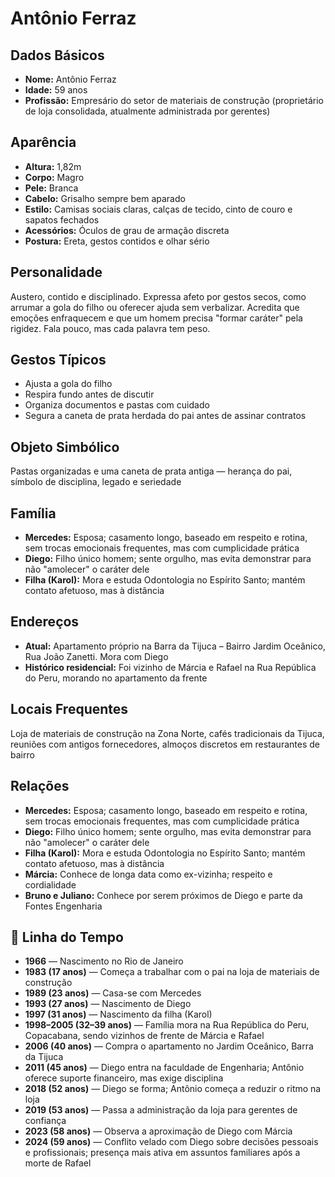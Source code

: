 # Antônio Ferraz

## Dados Básicos
- **Nome:** Antônio Ferraz
- **Idade:** 59 anos
- **Profissão:** Empresário do setor de materiais de construção (proprietário de loja consolidada, atualmente administrada por gerentes)

## Aparência
- **Altura:** 1,82m
- **Corpo:** Magro
- **Pele:** Branca
- **Cabelo:** Grisalho sempre bem aparado
- **Estilo:** Camisas sociais claras, calças de tecido, cinto de couro e sapatos fechados
- **Acessórios:** Óculos de grau de armação discreta
- **Postura:** Ereta, gestos contidos e olhar sério

## Personalidade
Austero, contido e disciplinado. Expressa afeto por gestos secos, como arrumar a gola do filho ou oferecer ajuda sem verbalizar. Acredita que emoções enfraquecem e que um homem precisa "formar caráter" pela rigidez. Fala pouco, mas cada palavra tem peso.

## Gestos Típicos
- Ajusta a gola do filho
- Respira fundo antes de discutir
- Organiza documentos e pastas com cuidado
- Segura a caneta de prata herdada do pai antes de assinar contratos

## Objeto Simbólico
Pastas organizadas e uma caneta de prata antiga — herança do pai, símbolo de disciplina, legado e seriedade

## Família
- **Mercedes:** Esposa; casamento longo, baseado em respeito e rotina, sem trocas emocionais frequentes, mas com cumplicidade prática
- **Diego:** Filho único homem; sente orgulho, mas evita demonstrar para não "amolecer" o caráter dele
- **Filha (Karol):** Mora e estuda Odontologia no Espírito Santo; mantém contato afetuoso, mas à distância

## Endereços
- **Atual:** Apartamento próprio na Barra da Tijuca – Bairro Jardim Oceânico, Rua João Zanetti. Mora com Diego
- **Histórico residencial:** Foi vizinho de Márcia e Rafael na Rua República do Peru, morando no apartamento da frente

## Locais Frequentes
Loja de materiais de construção na Zona Norte, cafés tradicionais da Tijuca, reuniões com antigos fornecedores, almoços discretos em restaurantes de bairro

## Relações
- **Mercedes:** Esposa; casamento longo, baseado em respeito e rotina, sem trocas emocionais frequentes, mas com cumplicidade prática
- **Diego:** Filho único homem; sente orgulho, mas evita demonstrar para não "amolecer" o caráter dele
- **Filha (Karol):** Mora e estuda Odontologia no Espírito Santo; mantém contato afetuoso, mas à distância
- **Márcia:** Conhece de longa data como ex-vizinha; respeito e cordialidade
- **Bruno e Juliano:** Conhece por serem próximos de Diego e parte da Fontes Engenharia

## 📅 Linha do Tempo
- **1966** — Nascimento no Rio de Janeiro
- **1983 (17 anos)** — Começa a trabalhar com o pai na loja de materiais de construção
- **1989 (23 anos)** — Casa-se com Mercedes
- **1993 (27 anos)** — Nascimento de Diego
- **1997 (31 anos)** — Nascimento da filha (Karol)
- **1998–2005 (32–39 anos)** — Família mora na Rua República do Peru, Copacabana, sendo vizinhos de frente de Márcia e Rafael
- **2006 (40 anos)** — Compra o apartamento no Jardim Oceânico, Barra da Tijuca
- **2011 (45 anos)** — Diego entra na faculdade de Engenharia; Antônio oferece suporte financeiro, mas exige disciplina
- **2018 (52 anos)** — Diego se forma; Antônio começa a reduzir o ritmo na loja
- **2019 (53 anos)** — Passa a administração da loja para gerentes de confiança
- **2023 (58 anos)** — Observa a aproximação de Diego com Márcia
- **2024 (59 anos)** — Conflito velado com Diego sobre decisões pessoais e profissionais; presença mais ativa em assuntos familiares após a morte de Rafael
